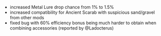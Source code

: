 - increased Metal Lure drop chance from 1% to 1.5%
- increased compatibility for Ancient Scarab with suspicious sand/gravel from other mods
- fixed bug with 60% efficiency bonus being much harder to obtain when combining accessories (reported by @Ladocterus)
